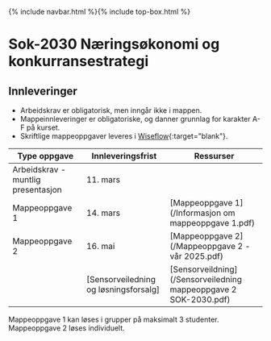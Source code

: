 {% include navbar.html %}{% include top-box.html %}
# Sok-2030 Næringsøkonomi og konkurransestrategi   

## Innleveringer 

- Arbeidskrav er obligatorisk, men inngår ikke i mappen.
- Mappeinnleveringer er obligatoriske, og danner grunnlag for karakter A-F på kurset.
- Skriftlige mappeoppgaver leveres i [Wiseflow](https://europe.wiseflow.net/participant/){:target="blank"}. 


| Type oppgave                       | Innleveringsfrist | Ressurser |
|------------------------------------|-------------------|-----------|
|Arbeidskrav - muntlig presentasjon   | 11. mars   |   |
|Mappeoppgave 1                      | 14. mars          |[Mappeoppgave 1](/Informasjon om mappeoppgave 1.pdf)|
|Mappeoppgave 2                      | 16. mai  |   [Mappeoppgave 2](/Mappeoppgave 2  - vår 2025.pdf)
|   |   [Sensorveiledning og løsningsforsalg]|[Sensorveildning](/Sensorveiledning mappeoppgave 2  SOK-2030.pdf)

Mappeoppgave 1 kan løses i grupper på maksimalt 3 studenter. Mappeoppgave 2 løses individuelt.
